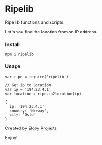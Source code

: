 # Ripelib
Ripe lib functions and scripts.

Let's you find the location from an IP address.

### Install

```
npm i ripelib
```

### Usage

```
var ripe = require('ripelib')

// Get ip to location
var ip = '194.23.4.1'
var location = ripe.ip2location(ip)

{
  ip: '194.23.4.1'
  country: 'Norway',
  city: 'Oslo'
}
```

Created by [Eldøy Projects](https://eldoy.com)

Enjoy!
